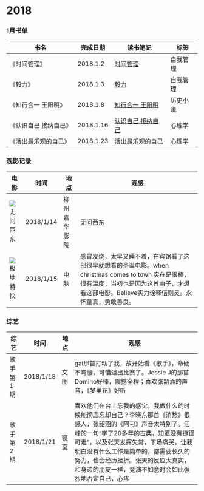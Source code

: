 # 2018

### 1月书单

| 书名          | 完成日期      | 读书笔记                                     | 标签   |
| ----------- | --------- | ---------------------------------------- | ---- |
| 《时间管理》      | 2018.1.2  | [时间管理](https://github.com/wangbo-thu/2018/blob/master/Reading/%E3%80%8A%E6%97%B6%E9%97%B4%E7%AE%A1%E7%90%86%E3%80%8B.md) | 自我管理 |
| 《毅力》        | 2018.1.3  | [毅力](https://github.com/wangbo-thu/2018/blob/master/Reading/%E3%80%8A%E6%AF%85%E5%8A%9B%E3%80%8B.md) | 自我管理 |
| 《知行合一 王阳明》  | 2018.1.8  | [知行合一 王阳明](https://github.com/wangbo-thu/2018/blob/master/Reading/%E3%80%8A%E7%9F%A5%E8%A1%8C%E5%90%88%E4%B8%80-%E7%8E%8B%E9%98%B3%E6%98%8E%E3%80%8B.md) | 历史小说 |
| 《认识自己 接纳自己》 | 2018.1.16 | [认识自己 接纳自己](https://github.com/wangbo-thu/2018/blob/master/Reading/%E3%80%8A%E8%AE%A4%E8%AF%86%E8%87%AA%E5%B7%B1-%E6%8E%A5%E7%BA%B3%E8%87%AA%E5%B7%B1%E3%80%8B.md) | 心理学  |
| 《活出最乐观的自己》  | 2018.1.23 | [活出最乐观的自己](https://github.com/wangbo-thu/2018/blob/master/Reading/%E3%80%8A%E6%B4%BB%E5%87%BA%E6%9C%80%E4%B9%90%E8%A7%82%E7%9A%84%E8%87%AA%E5%B7%B1%E3%80%8B.md) | 心理学  |

### 观影记录

| 电影                                       | 时间        | 地点     | 观感                                       |
| ---------------------------------------- | --------- | ------ | ---------------------------------------- |
| ![无问西东](http://ougqc78n7.bkt.clouddn.com/%E6%97%A0%E9%97%AE%E8%A5%BF%E4%B8%9C.jpg?imageView/2/w/200/q/90) | 2018/1/14 | 柳州嘉华影院 | [无问西东](https://github.com/wangbo-thu/2018/blob/master/Reading/%E3%80%8A%E6%97%A0%E9%97%AE%E8%A5%BF%E4%B8%9C%E3%80%8B.md) |
| ![极地特快](http://ougqc78n7.bkt.clouddn.com/%E6%9E%81%E5%9C%B0%E7%89%B9%E5%BF%AB.jpg?imageView/2/w/200/q/90) | 2018/1/15 | 电脑     | 感冒发烧，太早又睡不着，在宾馆看了这部很早就想看的圣诞电影。when christmas comes to town 实在是很棒，很有温度，当初也是因为这首曲子，才想看这部电影。Believe实力诠释信则灵。永怀童真，勇敢善良。 |



### 综艺

| 综艺    | 时间        | 地点   | 观感                                       |
| ----- | --------- | ---- | ---------------------------------------- |
| 歌手第1期 | 2018/1/18 | 文图   | gai那首打动了我，故开始看《歌手》，命硬不弯腰，可惜退出比赛了。Jessie J的那首Domino好棒，震撼全程；喜欢张韶涵的声音，《梦里花》好听 |
| 歌手第2期 | 2018/1/21 | 寝室   | 喜欢他们在台上忘我的感觉，我做什么的时候能彻底忘却自己？李晓东那首《消愁》很感人，张韶涵的《阿刁》声音太特别了。汪峰的一句“学了20多年的古典，知道没有捷径可走“，以及张天发挥失常，下场痛哭，让我明白没有什么工作是简单的，都需要长久的努力，也会经历挫折。张天的反应太真实，和身边的朋友一样，竞演不如意时会如此强烈地否定自己，心疼 |

